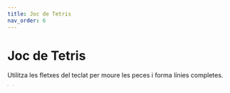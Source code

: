 ```yaml
---
title: Joc de Tetris
nav_order: 6
---
```


# Joc de Tetris

Utilitza les fletxes del teclat per moure les peces i forma línies completes.

<div style="display:flex; gap:10px;">
  <canvas id="tetris" width="200" height="400" style="border:1px solid #ccc"></canvas>
  <canvas id="next" width="80" height="80" style="border:1px solid #ccc"></canvas>
</div>
<script defer src="{{ '/assets/js/tetris.js' | relative_url }}"></script>
